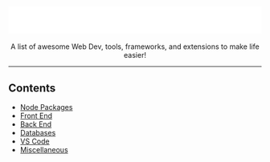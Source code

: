 <div align="center">
  <img src="/assets/rainbow-title.svg" alt="Awsome Title">
  <p>A list of awesome Web Dev, tools, frameworks, and extensions to make life easier!</p>
</div>

---

## Contents

- [Node Packages](https://github.com/parkercode98/test-awesome-list/blob/main/lists/node-packages/node-packages.md)
- [Front End](https://github.com/parkercode98/test-awesome-list/blob/main/lists/front-end/front-end.md)
- [Back End](https://github.com/parkercode98/test-awesome-list/blob/main/lists/back-end/back-end.md)
- [Databases](https://github.com/parkercode98/test-awesome-list/blob/main/lists/databases/databases.md)
- [VS Code](https://github.com/parkercode98/test-awesome-list/blob/main/lists/vs-code/vs-code.md)
- [Miscellaneous](https://github.com/parkercode98/test-awesome-list/blob/main/lists/miscellaneous/miscellaneous.md)
